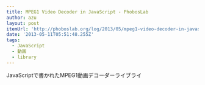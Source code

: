 ```yaml
---
title: MPEG1 Video Decoder in JavaScript - PhobosLab
author: azu
layout: post
itemUrl: 'http://phoboslab.org/log/2013/05/mpeg1-video-decoder-in-javascript'
date: '2013-05-11T05:51:48.255Z'
tags:
  - JavaScript
  - 動画
  - library
---
```

JavaScriptで書かれたMPEG1動画デコーダーライブライ
